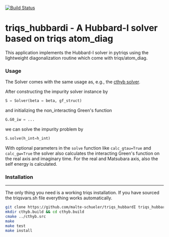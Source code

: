 [![Build Status](https://travis-ci.org/TRIQS/triqs_hubbardi.svg?branch=unstable)](https://travis-ci.org/TRIQS/triqs_hubbardi)

# triqs_hubbardi - A Hubbard-I solver based on triqs atom_diag


This application implements the Hubbard-I solver in pytriqs using the lightweight diagonalization routine which come with triqs/atom_diag.

### Usage ###
The Solver comes with the same usage as, e.g., the [cthyb solver](https://triqs.github.io/cthyb/latest/index.html).

After constructing the impurity solver instance by
```python
S = Solver(beta = beta, gf_struct)
```
and initializing the non_interacting Green's function
```python
G.G0_iw = ...
```
we can solve the impurity problem by
```python
S.solve(h_int=h_int)
```
With optional parameters in the `solve` function like `calc_gtau=True` and `calc_gw=True` the solver also calculates the interacting Green's function on the real axis and imaginary time. For the real and Matsubara axis, also the self energy is calculated.

### Installation ###
----------------

The only thing you need is a working triqs installation. If you have sourced the triqsvars.sh file everything works automatically.

```bash
git clone https://github.com/malte-schueler/triqs_hubbardI triqs_hubbardI.src
mkdir cthyb.build && cd cthyb.build
cmake ../cthyb.src
make
make test
make install
```